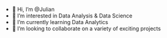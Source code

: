 - 👋 Hi, I’m @Julian
- 👀 I’m interested in Data Analysis & Data Science
- 🌱 I’m currently learning Data Analytics 
- 💞️ I’m looking to collaborate on a variety of exciting projects

<!---
julian0991/julian0991 is a ✨ special ✨ repository because its `README.md` (this file) appears on your GitHub profile.
You can click the Preview link to take a look at your changes.
--->
